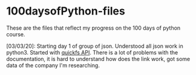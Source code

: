 # 100daysofPython-files
These are the files that reflect my progress on the 100 days of python course.

[03/03/20]: Starting day 1 of group of json. Understood all json work in python3. Started with [quickfs API](https://quickfs.net "Quick FS website"). There is a lot of problems with the documentation, it is hard to understand how does the link work, got some data of the company I'm researching.
